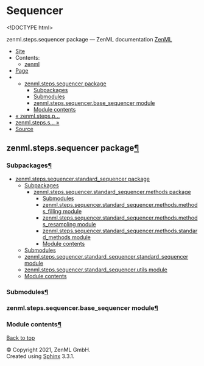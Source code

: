 # Sequencer

&lt;!DOCTYPE html&gt;

zenml.steps.sequencer package — ZenML documentation  [ZenML](https://github.com/zenml-io/zenml/tree/2b2ef42152bc47c393e786e6d22bc48c6db84316/docs/sphinx_docs/_build/html/index.html)

*  [Site](https://github.com/zenml-io/zenml/tree/2b2ef42152bc47c393e786e6d22bc48c6db84316/docs/sphinx_docs/_build/html/index.html)
  * Contents:
    * [zenml](https://github.com/zenml-io/zenml/tree/2b2ef42152bc47c393e786e6d22bc48c6db84316/docs/sphinx_docs/_build/html/modules.html)
*  [Page](./)
  * * [zenml.steps.sequencer package](./)
      * [Subpackages](./#subpackages)
      * [Submodules](./#submodules)
      * [zenml.steps.sequencer.base\_sequencer module](./#zenml-steps-sequencer-base-sequencer-module)
      * [Module contents](./#module-contents)
* [ « zenml.steps.p...](../zenml.steps.preprocesser/zenml.steps.preprocesser.standard_preprocesser/zenml.steps.preprocesser.standard_preprocesser.methods.md)
* [ zenml.steps.s... »](zenml.steps.sequencer.standard_sequencer/)
*  [Source](https://github.com/zenml-io/zenml/tree/2b2ef42152bc47c393e786e6d22bc48c6db84316/docs/sphinx_docs/_build/html/_sources/zenml.steps.sequencer.rst.txt)

## zenml.steps.sequencer package[¶](./#zenml-steps-sequencer-package)

### Subpackages[¶](./#subpackages)

* [zenml.steps.sequencer.standard\_sequencer package](zenml.steps.sequencer.standard_sequencer/)
  * [Subpackages](zenml.steps.sequencer.standard_sequencer/#subpackages)
    * [zenml.steps.sequencer.standard\_sequencer.methods package](zenml.steps.sequencer.standard_sequencer/zenml.steps.sequencer.standard_sequencer.methods.md)
      * [Submodules](zenml.steps.sequencer.standard_sequencer/zenml.steps.sequencer.standard_sequencer.methods.md#submodules)
      * [zenml.steps.sequencer.standard\_sequencer.methods.methods\_filling module](zenml.steps.sequencer.standard_sequencer/zenml.steps.sequencer.standard_sequencer.methods.md#zenml-steps-sequencer-standard-sequencer-methods-methods-filling-module)
      * [zenml.steps.sequencer.standard\_sequencer.methods.methods\_resampling module](zenml.steps.sequencer.standard_sequencer/zenml.steps.sequencer.standard_sequencer.methods.md#zenml-steps-sequencer-standard-sequencer-methods-methods-resampling-module)
      * [zenml.steps.sequencer.standard\_sequencer.methods.standard\_methods module](zenml.steps.sequencer.standard_sequencer/zenml.steps.sequencer.standard_sequencer.methods.md#zenml-steps-sequencer-standard-sequencer-methods-standard-methods-module)
      * [Module contents](zenml.steps.sequencer.standard_sequencer/zenml.steps.sequencer.standard_sequencer.methods.md#module-contents)
  * [Submodules](zenml.steps.sequencer.standard_sequencer/#submodules)
  * [zenml.steps.sequencer.standard\_sequencer.standard\_sequencer module](zenml.steps.sequencer.standard_sequencer/#zenml-steps-sequencer-standard-sequencer-standard-sequencer-module)
  * [zenml.steps.sequencer.standard\_sequencer.utils module](zenml.steps.sequencer.standard_sequencer/#zenml-steps-sequencer-standard-sequencer-utils-module)
  * [Module contents](zenml.steps.sequencer.standard_sequencer/#module-contents)

### Submodules[¶](./#submodules)

### zenml.steps.sequencer.base\_sequencer module[¶](./#zenml-steps-sequencer-base-sequencer-module)

### Module contents[¶](./#module-contents)

 [Back to top](./)

 © Copyright 2021, ZenML GmbH.  
 Created using [Sphinx](http://sphinx-doc.org/) 3.3.1.  


